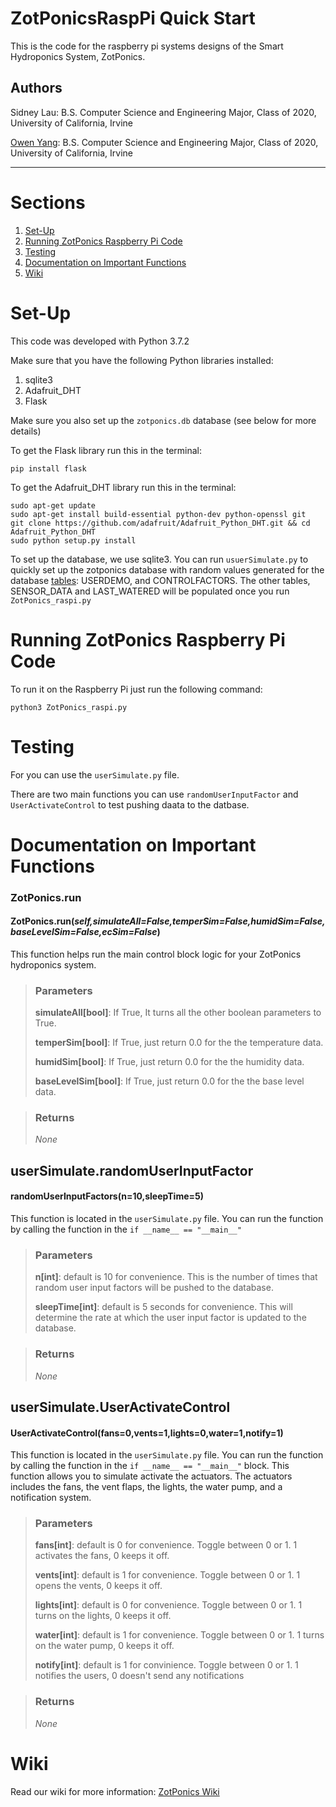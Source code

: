 # ZotPonicsRaspPi Quick Start
This is the code for the raspberry pi systems designs of the Smart Hydroponics System, ZotPonics.
## Authors
Sidney Lau: B.S. Computer Science and Engineering Major, Class of 2020, University of California, Irvine

[Owen Yang](https://www.linkedin.com/in/owen-yang-200989138/): B.S. Computer Science and Engineering Major, Class of 2020, University of California, Irvine
*********************
# Sections
1. [Set-Up](#set-up)
2. [Running ZotPonics Raspberry Pi Code](#running-zotponics-raspberry-pi-code)
3. [Testing](#testing)
4. [Documentation on Important Functions](#documentation-on-important-functions)
5. [Wiki](#wiki)



# Set-Up
This code was developed with Python 3.7.2

Make sure that you have the following Python libraries installed:
1. sqlite3
2. Adafruit_DHT
3. Flask

Make sure you also set up the `zotponics.db` database (see below for more details)

To get the Flask library run this in the terminal:
```
pip install flask
```
To get the Adafruit_DHT library run this in the terminal:
```
sudo apt-get update
sudo apt-get install build-essential python-dev python-openssl git
git clone https://github.com/adafruit/Adafruit_Python_DHT.git && cd Adafruit_Python_DHT
sudo python setup.py install
```

To set up the database, we use sqlite3. You can run `usuerSimulate.py` to quickly set up the zotponics database with random values generated for the database [tables](wiki_content/database_relation.png): USERDEMO, and CONTROLFACTORS. The other tables, SENSOR_DATA and LAST_WATERED will be populated once you run `ZotPonics_raspi.py`

# Running ZotPonics Raspberry Pi Code
To run it on the Raspberry Pi just run the following command:
```
python3 ZotPonics_raspi.py
```
# Testing
For you can use the `userSimulate.py` file.

There are two main functions you can use `randomUserInputFactor` and `UserActivateControl` to test pushing daata to the datbase.

# Documentation on Important Functions
### ZotPonics.run
#### ZotPonics.run(*self,simulateAll=False,temperSim=False,humidSim=False,baseLevelSim=False,ecSim=False*)
This function helps run the main control block logic for your ZotPonics hydroponics system.

> ### Parameters
>
> **simulateAll[bool]**: If True, It turns all the other boolean parameters to True.
>
> **temperSim[bool]**: If True, just return 0.0 for the the temperature data.
>
> **humidSim[bool]**: If True, just return 0.0 for the the humidity data.
>
> **baseLevelSim[bool]**: If True, just return 0.0 for the the base level data.

> ### Returns
> *None*

## userSimulate.randomUserInputFactor
#### randomUserInputFactors(n=10,sleepTime=5)
This function is located in the `userSimulate.py` file. You can run the function by calling the function in the `if __name__ == "__main__"`

> ### Parameters
>
> **n[int]**: default is 10 for convenience. This is the number of times that random user input factors will be pushed to the database.
>
> **sleepTime[int]**: default is 5 seconds for convenience. This will determine the rate at which the user input factor is updated to the database.

> ### Returns
> *None*

## userSimulate.UserActivateControl
#### UserActivateControl(fans=0,vents=1,lights=0,water=1,notify=1)
This function is located in the `userSimulate.py` file. You can run the function by calling the function in the `if __name__ == "__main__"` block. This function allows you to simulate activate the actuators. The actuators includes the fans, the vent flaps, the lights, the water pump, and a notification system.

> ### Parameters
>
> **fans[int]**: default is 0 for convenience. Toggle between 0 or 1. 1 activates the fans, 0 keeps it off.
>
> **vents[int]**: default is 1 for convenience. Toggle between 0 or 1. 1 opens the vents, 0 keeps it off.
>
> **lights[int]**: default is 0 for convenience. Toggle between 0 or 1. 1 turns on the lights, 0 keeps it off.
>
> **water[int]**: default is 1 for convenience. Toggle between 0 or 1. 1 turns on the water pump, 0 keeps it off.
>
> **notify[int]**: default is 1 for convinience. Toggle between 0 or 1. 1 notifies the users, 0 doesn't send any notifications

> ### Returns
> *None*

# Wiki
Read our wiki for more information: [ZotPonics Wiki](https://github.com/Senior-Design-ZotPonics/ZotPonicsRaspPi/wiki)

